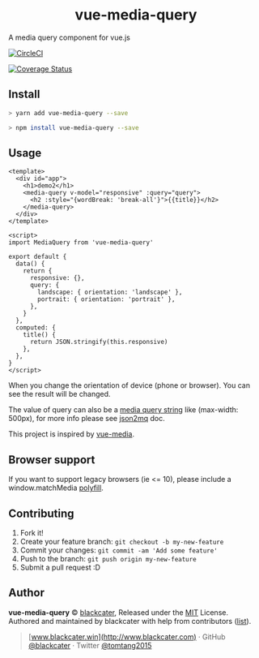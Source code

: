 <h1 align="center">vue-media-query</h1>

A media query component for vue.js

[![CircleCI](https://circleci.com/gh/blackcater/vue-media-query/tree/master.svg?style=svg)](https://circleci.com/gh/blackcater/vue-media-query/tree/master)

[![Coverage Status](https://coveralls.io/repos/github/blackcater/vue-media-query/badge.svg?branch=master)](https://coveralls.io/github/blackcater/vue-media-query?branch=master)

<h2>Install</h2>

```bash
> yarn add vue-media-query --save

> npm install vue-media-query --save
```

<h2>Usage</h2>

```vue
<template>
  <div id="app">
    <h1>demo2</h1>
    <media-query v-model="responsive" :query="query">
      <h2 :style="{wordBreak: 'break-all'}">{{title}}</h2>
    </media-query>
  </div>
</template>

<script>
import MediaQuery from 'vue-media-query'

export default {
  data() {
    return {
      responsive: {},
      query: {
        landscape: { orientation: 'landscape' },
        portrait: { orientation: 'portrait' },
      },
    }
  },
  computed: {
    title() {
      return JSON.stringify(this.responsive)
    },
  },
}
</script>
```

When you change the orientation of device (phone or browser). You can see the result will be changed.

The value of query can also be a [media query string](https://developer.mozilla.org/en-US/docs/Web/CSS/Media_Queries/Using_media_queries) like (max-width: 500px), for more info please see [json2mq](https://github.com/akiran/json2mq/blob/master/README.md#usage) doc.

This project is inspired by [vue-media](https://github.com/egoist/vue-media).

<h2>Browser support</h2>

If you want to support legacy browsers (ie <= 10), please include a window.matchMedia [polyfill](https://github.com/paulirish/matchMedia.js/).

<h2>Contributing</h2>

1.  Fork it!
2.  Create your feature branch: `git checkout -b my-new-feature`
3.  Commit your changes: `git commit -am 'Add some feature'`
4.  Push to the branch: `git push origin my-new-feature`
5.  Submit a pull request :D

<h2>Author</h2>

**vue-media-query** © [blackcater](https://github.com/blackcater), Released under the [MIT](./LICENSE) License.<br>
Authored and maintained by blackcater with help from contributors ([list](https://github.com/blackcater/vue-media-query/contributors)).

> [www.blackcater.win](http://www.blackcater.com) · GitHub [@blackcater](https://github.com/blackcater) · Twitter [@tomtang2015](https://twitter.com/tomtang2015)

